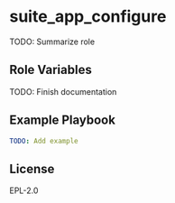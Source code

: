 suite_app_configure
===================

TODO: Summarize role

Role Variables
--------------

TODO: Finish documentation


Example Playbook
----------------

```yaml
TODO: Add example
```

License
-------

EPL-2.0
